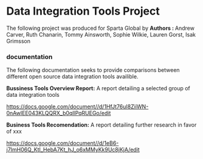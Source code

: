 # Data Integration Tools Project





The following project was produced for Sparta Global by 
<b> Authors : </b>
Andrew Carver, Ruth Chanarin, Tommy Ainsworth, Sophie Wilkie, Lauren Gorst, Isak Grimsson

### documentation

The following documentation seeks to provide comparisons between different open source data integration tools availible.

<b>Bussiness Tools Overview Report:</b> A report detailing a selected group of data integration tools

https://docs.google.com/document//d/1HfJt76uI8ZiiWN-0nAwIEE043KLQQRX_b0qllPqRUEGo/edit

<b>Business Tools Recomendation:</b> A report detailing further research in favor of xxx

https://docs.google.com/document//d/1eB6-j7ImH06Q_KtI_HebA7Kt_hJ_o6xMMyKk9Uc8jKjA/edit




